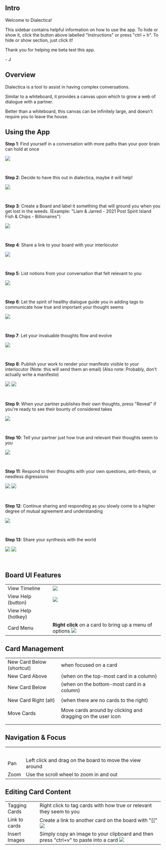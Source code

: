 <section id="intro">

# <i className="fas fa-caret-down"></i> Intro

Welcome to Dialectica! 

This sidebar contains helpful information on how to use the app. To hide or show it, click the button above labelled "Instructions" or press "ctrl + h". To hide or show section, just click it!

Thank you for helping me beta test this app.

\- J

</section>
  
<section id="overview">

# <i className="fas fa-caret-down"></i> Overview

Dialectica is a tool to assist in having complex conversations.

Similar to a whiteboard, it provides a canvas upon which to grow a web of dialogue with a partner.

Better than a whiteboard, this canvas can be infinitely large, and doesn't require you to leave the house.

</section>

<section id="steps">

# <i className="fas fa-caret-down"></i> Using the App

**Step 1**: Find yourself in a conversation with more paths than your poor brain can hold at once

![](/2023-03-31-11-58-06.png)

</br>

**Step 2**: Decide to have this out in dialectica, maybe it will help!

![](/2023-03-31-11-59-39.png)

</br>

**Step 3**: Create a Board and label it something that will ground you when you get lost in the weeds. (Example: "Liam & Jarred - 2021 Post Spirit Island Fish & Chips - Billionaires")

![](/2023-03-31-12-03-23.png)

</br>

**Step 4**: Share a link to your board with your interlocutor

![](/2023-03-31-12-19-56.png)

</br>

**Step 5**: List notions from your conversation that felt relevant to you

![](/2023-03-31-12-23-14.png)

</br>

**Step 6**: Let the spirit of healthy dialogue guide you in adding tags to communicate how true and important your thought seems

![](/2023-03-31-12-24-07.png)

</br>

**Step 7**: Let your invaluable thoughts flow and evolve

![](/2023-03-31-12-25-06.png)

</br>

**Step 8**: Publish your work to render your manifesto visible to your interlocutor (Note: this will send them an email) (Also note: Probably, don't actually write a manifesto)

![](/2023-03-31-12-26-06.png)
![](/2023-03-31-12-29-58.png)

</br>

**Step 9**: When your partner publishes their own thoughts, press "Reveal" if you're ready to see their bounty of considered takes

![](/2023-03-31-12-31-24.png)

</br>

**Step 10**: Tell your partner just how true and relevant their thoughts seem to *you*

![](/2023-03-31-12-34-13.png)

</br>

**Step 11**: Respond to their thoughts with your own questions, anti-thesis, or needless digressions

![](/2023-03-31-12-35-37.png)
![](/2023-03-31-12-36-40.png)
   
</br>

**Step 12**: Continue sharing and responding as you slowly come to a higher degree of mutual agreement and understanding

![](/2023-03-31-12-45-54.png)

</br>

**Step 13**: Share your synthesis with the world

![](/2023-03-31-12-46-19.png)
![](/2023-03-31-12-47-27.png)

</br>

</section>

<section id="board-features">

# <i className="fas fa-caret-down"></i> Board UI Features

   |                    |                                                                                       |
   | :----------------- | :------------------------------------------------------------------------------------ |
   | View Timeline      | ![](/2023-03-31-13-40-57.png)                                                         |
   | View Help (button) | ![](/asdf.png)                                                                        |
   | View Help (hotkey) | <shortcut id ="TOGGLE_HELP"></shortcut>                                               |
   | Card Menu          | **Right click** on a card to bring up a menu of options ![](/2023-03-31-14-23-59.png) |

</section>

<section id="card-management">

# <i className="fas fa-caret-down"></i> Card Management

   |                                             |                                                                                         |
   | :------------------------------------------ | :-------------------------------------------------------------------------------------- |
   | New Card Below (shortcut)                   | <shortcut id = "NEW_CARD_BELOW"></shortcut>            when focused on a card            |
   | New Card Above                              | <shortcut id = "MOVE_FOCUS_UP"></shortcut> (when on the top-most card in a column)      |
   | New Card Below                              | <shortcut id = "MOVE_FOCUS_DOWN"></shortcut> (when on the bottom-most card in a column) |
   | <command id = "NEW_RELATED_CARD"></command> | <shortcut id = "NEW_RELATED_CARD"></shortcut>                                           |
   | New Card Right (alt)                        | <shortcut id = "NEW_RELATED_CARD"></shortcut> (when there are no cards to the right)    |
   | <command id = "DELETE"></command>      | <shortcut id = "DELETE"></shortcut>                                                |
   | Move Cards                                  | Move cards around by clicking and dragging on the user icon                |
   | <command id = "COLLAPSE_TEXT"></command>    | <shortcut id = "COLLAPSE_TEXT"></shortcut>                                              |
   | <command id = "COLLAPSE_RELATED"></command> | <shortcut id = "COLLAPSE_RELATED"></shortcut>                                           |

</section>

<section id="navigation-focus">

# <i className="fas fa-caret-down"></i> Navigation & Focus

   |                                             |                                                          |
   | ------------------------------------------- | -------------------------------------------------------- |
   | <command id = "MOVE_FOCUS_UP"></command>    | <shortcut id = "MOVE_FOCUS_UP"></shortcut>               |
   | <command id = "MOVE_FOCUS_DOWN"></command>  | <shortcut id = "MOVE_FOCUS_DOWN"></shortcut>             |
   | <command id = "MOVE_FOCUS_LEFT"></command>  | <shortcut id = "MOVE_FOCUS_LEFT"></shortcut>             |
   | <command id = "MOVE_FOCUS_RIGHT"></command> | <shortcut id = "MOVE_FOCUS_RIGHT"></shortcut>            |
   | <command id = "FOCUS_TITLE"></command>      | <shortcut id = "FOCUS_TITLE"></shortcut>                 |
   | Pan                                         | Left click and drag on the board to move the view around |
   | Zoom                                        | Use the scroll wheel to zoom in and out                  |

</section>

<section id="editing-card-content">

# <i className="fas fa-caret-down"></i> Editing Card Content

   |               |                                                                                                                   |
   | ------------- | ----------------------------------------------------------------------------------------------------------------- |
   | Tagging Cards | Right click to tag cards with how true or relevant they seem to you                          |
   | Link to cards | Create a link to another card on the board with "\[\[" </br> ![](/2023-03-31-14-45-54.png)                        |
   | Insert Images | Simply copy an image to your clipboard and then press "ctrl+v" to paste into a card ![](/2023-03-31-14-18-36.png) |



</section>

